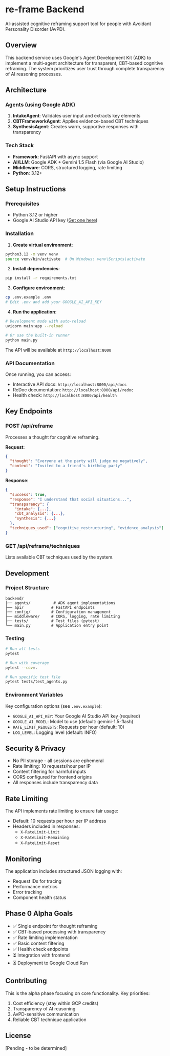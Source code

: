 # re-frame Backend

AI-assisted cognitive reframing support tool for people with Avoidant Personality Disorder (AvPD).

## Overview

This backend service uses Google's Agent Development Kit (ADK) to implement a multi-agent architecture for transparent, CBT-based cognitive reframing. The system prioritizes user trust through complete transparency of AI reasoning processes.

## Architecture

### Agents (using Google ADK)

1. **IntakeAgent**: Validates user input and extracts key elements
2. **CBTFrameworkAgent**: Applies evidence-based CBT techniques
3. **SynthesisAgent**: Creates warm, supportive responses with transparency

### Tech Stack

- **Framework**: FastAPI with async support
- **AI/LLM**: Google ADK + Gemini 1.5 Flash (via Google AI Studio)
- **Middleware**: CORS, structured logging, rate limiting
- **Python**: 3.12+

## Setup Instructions

### Prerequisites

- Python 3.12 or higher
- Google AI Studio API key ([Get one here](https://makersuite.google.com/app/apikey))

### Installation

1. **Create virtual environment**:
```bash
python3.12 -m venv venv
source venv/bin/activate  # On Windows: venv\Scripts\activate
```

2. **Install dependencies**:
```bash
pip install -r requirements.txt
```

3. **Configure environment**:
```bash
cp .env.example .env
# Edit .env and add your GOOGLE_AI_API_KEY
```

4. **Run the application**:
```bash
# Development mode with auto-reload
uvicorn main:app --reload

# Or use the built-in runner
python main.py
```

The API will be available at `http://localhost:8000`

### API Documentation

Once running, you can access:
- Interactive API docs: `http://localhost:8000/api/docs`
- ReDoc documentation: `http://localhost:8000/api/redoc`
- Health check: `http://localhost:8000/api/health`

## Key Endpoints

### POST /api/reframe
Processes a thought for cognitive reframing.

**Request**:
```json
{
  "thought": "Everyone at the party will judge me negatively",
  "context": "Invited to a friend's birthday party"
}
```

**Response**:
```json
{
  "success": true,
  "response": "I understand that social situations...",
  "transparency": {
    "intake": {...},
    "cbt_analysis": {...},
    "synthesis": {...}
  },
  "techniques_used": ["cognitive_restructuring", "evidence_analysis"]
}
```

### GET /api/reframe/techniques
Lists available CBT techniques used by the system.

## Development

### Project Structure
```
backend/
├── agents/          # ADK agent implementations
├── api/            # FastAPI endpoints
├── config/         # Configuration management
├── middleware/     # CORS, logging, rate limiting
├── tests/          # Test files (pytest)
└── main.py         # Application entry point
```

### Testing
```bash
# Run all tests
pytest

# Run with coverage
pytest --cov=.

# Run specific test file
pytest tests/test_agents.py
```

### Environment Variables

Key configuration options (see `.env.example`):
- `GOOGLE_AI_API_KEY`: Your Google AI Studio API key (required)
- `GOOGLE_AI_MODEL`: Model to use (default: gemini-1.5-flash)
- `RATE_LIMIT_REQUESTS`: Requests per hour (default: 10)
- `LOG_LEVEL`: Logging level (default: INFO)

## Security & Privacy

- No PII storage - all sessions are ephemeral
- Rate limiting: 10 requests/hour per IP
- Content filtering for harmful inputs
- CORS configured for frontend origins
- All responses include transparency data

## Rate Limiting

The API implements rate limiting to ensure fair usage:
- Default: 10 requests per hour per IP address
- Headers included in responses:
  - `X-RateLimit-Limit`
  - `X-RateLimit-Remaining`
  - `X-RateLimit-Reset`

## Monitoring

The application includes structured JSON logging with:
- Request IDs for tracing
- Performance metrics
- Error tracking
- Component health status

## Phase 0 Alpha Goals

- ✅ Single endpoint for thought reframing
- ✅ CBT-based processing with transparency
- ✅ Rate limiting implementation
- ✅ Basic content filtering
- ✅ Health check endpoints
- ⏳ Integration with frontend
- ⏳ Deployment to Google Cloud Run

## Contributing

This is the alpha phase focusing on core functionality. Key priorities:
1. Cost efficiency (stay within GCP credits)
2. Transparency of AI reasoning
3. AvPD-sensitive communication
4. Reliable CBT technique application

## License

[Pending - to be determined]